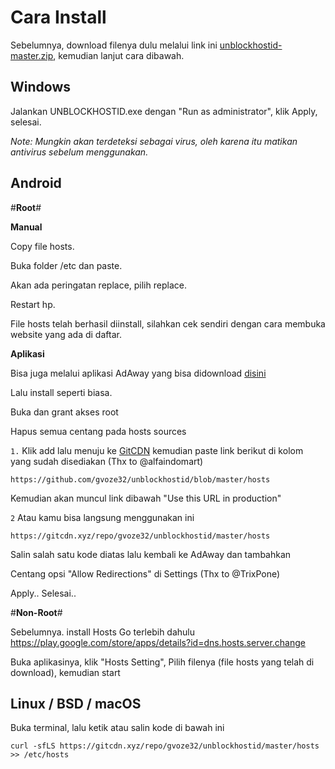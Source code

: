 # Cara Install
Sebelumnya, download filenya dulu melalui link ini [unblockhostid-master.zip](https://github.com/gvoze32/unblockhostid/archive/master.zip), kemudian lanjut cara dibawah.

## Windows

Jalankan UNBLOCKHOSTID.exe dengan "Run as administrator", klik Apply, selesai.

*Note: Mungkin akan terdeteksi sebagai virus, oleh karena itu matikan antivirus sebelum menggunakan.*

## Android

#**Root**#

**Manual**

Copy file hosts.

Buka folder /etc dan paste.

Akan ada peringatan replace, pilih replace.

Restart hp.

File hosts telah berhasil diinstall, silahkan cek sendiri dengan cara membuka website yang ada di daftar.

**Aplikasi**

Bisa juga melalui aplikasi AdAway yang bisa didownload [disini](https://f-droid.org/repo/org.adaway_61.apk)

Lalu install seperti biasa.

Buka dan grant akses root

Hapus semua centang pada hosts sources

```1.``` Klik add lalu menuju ke [GitCDN](https://raw.githack.com/) kemudian paste link berikut di kolom yang sudah disediakan (Thx to @alfaindomart)

```
https://github.com/gvoze32/unblockhostid/blob/master/hosts
```
Kemudian akan muncul link dibawah "Use this URL in production"

```2``` Atau kamu bisa langsung menggunakan ini

```
https://gitcdn.xyz/repo/gvoze32/unblockhostid/master/hosts
```

Salin salah satu kode diatas lalu kembali ke AdAway dan tambahkan

Centang opsi "Allow Redirections" di Settings (Thx to @TrixPone)

Apply.. Selesai..

#**Non-Root**#

Sebelumnya. install Hosts Go terlebih dahulu
https://play.google.com/store/apps/details?id=dns.hosts.server.change

Buka aplikasinya, klik "Hosts Setting", Pilih filenya (file hosts yang telah di download), kemudian start

## Linux / BSD / macOS

Buka terminal, lalu ketik atau salin kode di bawah ini

```
curl -sfLS https://gitcdn.xyz/repo/gvoze32/unblockhostid/master/hosts >> /etc/hosts
```
